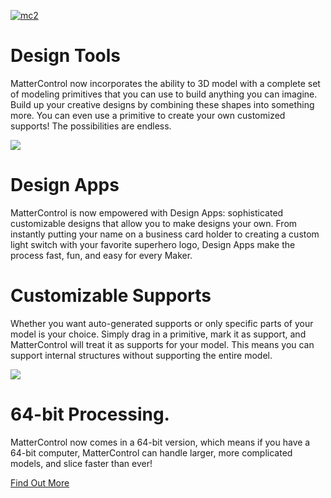 [![mc2](https://user-images.githubusercontent.com/1158332/42059960-0c8c84bc-7ada-11e8-8fb9-0b59daccf008.png)](https://www.matterhackers.com/articles/mattercontrol-whats-new)

# Design Tools

MatterControl now incorporates the ability to 3D model with a complete set of modeling primitives that you can use to build anything you can imagine. Build up your creative designs by combining these shapes into something more. You can even use a primitive to create your own customized supports! The possibilities are endless.

![](https://lh3.googleusercontent.com/ZQcmEZBSLwg5RF1UZZauC86dkQNB9dfwgvmycMHyKBe-XZvcC9iBPUAslSrtfBTJ-byGlsgWElsrvR9bFdxCXk5rN-8=w640)

# Design Apps

MatterControl is now empowered with Design Apps: sophisticated customizable designs that allow you to make designs your own. From instantly putting your name on a business card holder to creating a custom light switch with your favorite superhero logo, Design Apps make the process fast, fun, and easy for every Maker.

# Customizable Supports

Whether you want auto-generated supports or only specific parts of your model is your choice. Simply drag in a primitive, mark it as support, and MatterControl will treat it as supports for your model. This means you can support internal structures without supporting the entire model.

![](https://lh3.googleusercontent.com/adNhE82-DcjwJOuI2XFNjQRhOaQeZp27O8qPWFOlNwD3b94et0sU-l45CnZXk1GAR84XTL4vUf8pFeatLG8PA1lZCg=w640)

# 64-bit Processing.

MatterControl now comes in a 64-bit version, which means if you have a 64-bit computer, MatterControl can handle larger, more complicated models, and slice faster than ever!

[Find Out More](https://www.matterhackers.com/articles/mattercontrol-whats-new)
